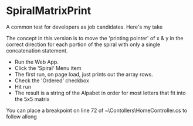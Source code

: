 # SpiralMatrixPrint
A common test for developers as job candidates. Here's my take

The concept in this version is to move the 'printing pointer' of x & y
in the correct direction for each portion of the spiral
with only a single concatenation statement.

- Run the Web App. 
- Click the 'Spiral' Menu item
- The first run, on page load, just prints out the array rows.
- Check the 'Ordered' checkbox
- Hit run
- The result is a string of the Alpabet in order for most letters that fit into the 5x5 matrix

You can place a breakpoint on line 72 of ~\Contollers\HomeController.cs to follow allong
